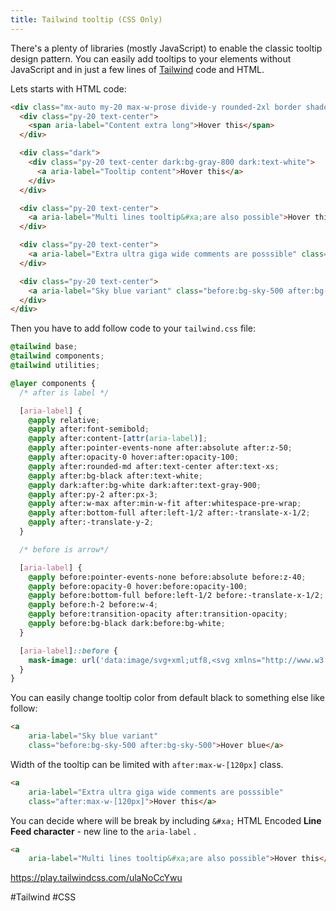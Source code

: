 ```yaml
---
title: Tailwind tooltip (CSS Only)
---
```


There's a plenty of libraries (mostly JavaScript) to enable the classic tooltip design pattern. You can easily add tooltips to your elements without JavaScript and in just a few lines of [Tailwind](https://tailwindcss.com/) code and HTML.

Lets starts with HTML code:

```html
<div class="mx-auto my-20 max-w-prose divide-y rounded-2xl border shadow">
  <div class="py-20 text-center">
    <span aria-label="Content extra long">Hover this</span>
  </div>

  <div class="dark">
    <div class="py-20 text-center dark:bg-gray-800 dark:text-white">
      <a aria-label="Tooltip content">Hover this</a>
    </div>
  </div>

  <div class="py-20 text-center">
    <a aria-label="Multi lines tooltip&#xa;are also possible">Hover this</a>
  </div>

  <div class="py-20 text-center">
    <a aria-label="Extra ultra giga wide comments are posssible" class="after:max-w-[120px]">Hover this</a>
  </div>

  <div class="py-20 text-center">
    <a aria-label="Sky blue variant" class="before:bg-sky-500 after:bg-sky-500">Hover blue</a>
  </div>
</div>
```

Then you have to add follow code to your `tailwind.css` file:

```css
@tailwind base;
@tailwind components;
@tailwind utilities;

@layer components {
  /* after is label */

  [aria-label] {
    @apply relative;
    @apply after:font-semibold;
    @apply after:content-[attr(aria-label)];
    @apply after:pointer-events-none after:absolute after:z-50;
    @apply after:opacity-0 hover:after:opacity-100;
    @apply after:rounded-md after:text-center after:text-xs;
    @apply after:bg-black after:text-white;
    @apply dark:after:bg-white dark:after:text-gray-900;
    @apply after:py-2 after:px-3;
    @apply after:w-max after:min-w-fit after:whitespace-pre-wrap;
    @apply after:bottom-full after:left-1/2 after:-translate-x-1/2;
    @apply after:-translate-y-2;
  }

  /* before is arrow*/

  [aria-label] {
    @apply before:pointer-events-none before:absolute before:z-40;
    @apply before:opacity-0 hover:before:opacity-100;
    @apply before:bottom-full before:left-1/2 before:-translate-x-1/2;    
    @apply before:h-2 before:w-4;
    @apply before:transition-opacity after:transition-opacity;
    @apply before:bg-black dark:before:bg-white;    
  }

  [aria-label]::before {
    mask-image: url('data:image/svg+xml;utf8,<svg xmlns="http://www.w3.org/2000/svg" x="0" y="0" viewBox="0 0 500 250"><polygon points="0,0 250,250 500,0"/></svg>');
  }
}

```

You can easily change tooltip color from default black to something else like follow:

```html
<a
	aria-label="Sky blue variant"
	class="before:bg-sky-500 after:bg-sky-500">Hover blue</a>
```

Width of the tooltip can be limited with `after:max-w-[120px]` class.

```html
<a
	aria-label="Extra ultra giga wide comments are posssible"
	class="after:max-w-[120px]">Hover this</a>
```

You can decide where will be break by including `&#xa;` HTML Encoded **Line Feed character** - new line to the `aria-label` .

```html
<a
	aria-label="Multi lines tooltip&#xa;are also possible">Hover this</a>
```

https://play.tailwindcss.com/ulaNoCcYwu

#Tailwind #CSS